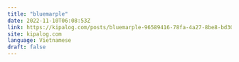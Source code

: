 ```yaml
---
title: "bluemarple"
date: 2022-11-10T06:08:53Z
link: https://kipalog.com/posts/bluemarple-96589416-78fa-4a27-8be8-bd30827b1151?utm_medium=RSS&utm_source=news.12bit.vn
site: kipalog.com
language: Vietnamese
draft: false
---
```

